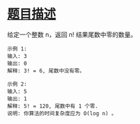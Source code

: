 # [题目描述](https://leetcode-cn.com/problems/factorial-trailing-zeroes/)

给定一个整数 n，返回 n! 结果尾数中零的数量。
```text
示例 1:
输入: 3
输出: 0
解释: 3! = 6, 尾数中没有零。

示例 2:
输入: 5
输出: 1
解释: 5! = 120, 尾数中有 1 个零.
说明: 你算法的时间复杂度应为 O(log n) 。

```
